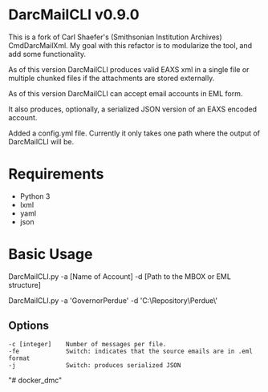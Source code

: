 # DarcMailCLI v0.9.0
This is a fork of Carl Shaefer's (Smithsonian Institution Archives) 
CmdDarcMailXml.  My goal with this refactor is to modularize the
tool, and add some functionality.

As of this version DarcMailCLI produces valid EAXS xml in a single 
file or multiple chunked files if the attachments are stored externally.

As of this version DarcMailCLI can accept email accounts in EML
form.

It also produces, optionally, a serialized JSON version of an EAXS
encoded account.

Added a config.yml file.  Currently it only takes one path where the
output of DarcMailCLI will be.

# Requirements
* Python 3
* lxml
* yaml
* json

# Basic Usage
DarcMailCLI.py -a [Name of Account] -d [Path to the MBOX or EML structure] 
                
DarcMailCLI.py -a 'GovernorPerdue' -d 'C:\\Repository\\Perdue\\'

## Options
    -c [integer]    Number of messages per file.
    -fe             Switch: indicates that the source emails are in .eml format
    -j              Switch: produces serialized JSON

"# docker_dmc" 
